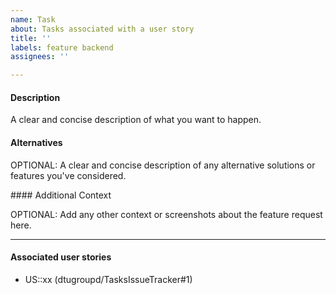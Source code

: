 ```yaml
---
name: Task
about: Tasks associated with a user story
title: ''
labels: feature backend
assignees: ''

---
```


#### Description

A clear and concise description of what you want to happen.

#### Alternatives

OPTIONAL: A clear and concise description of any alternative solutions or features you've considered.

#### Additional Context

OPTIONAL: Add any other context or screenshots about the feature request here.

---

#### Associated user stories

- US::xx (dtugroupd/TasksIssueTracker#1)

